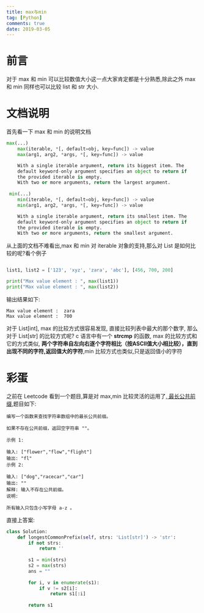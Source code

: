 ```yaml
---
title: max与min
tag: [Python]
comments: true
date: 2019-03-05
---
```







# 前言

对于 max 和 min 可以比较数值大小这一点大家肯定都是十分熟悉,除此之外 max 和 min 同样也可以比较 list 和 str 大小.

# 文档说明

首先看一下 max 和 min 的说明文档

```python
max(...)
    max(iterable, *[, default=obj, key=func]) -> value
    max(arg1, arg2, *args, *[, key=func]) -> value

    With a single iterable argument, return its biggest item. The
    default keyword-only argument specifies an object to return if
    the provided iterable is empty.
    With two or more arguments, return the largest argument.
   
 min(...)
    min(iterable, *[, default=obj, key=func]) -> value
    min(arg1, arg2, *args, *[, key=func]) -> value

    With a single iterable argument, return its smallest item. The
    default keyword-only argument specifies an object to return if
    the provided iterable is empty.
    With two or more arguments, return the smallest argument.  
```

从上面的文档不难看出,max 和 min 对 iterable 对象的支持,那么对 List 是如何比较的呢?看个例子


```python

list1, list2 = ['123', 'xyz', 'zara', 'abc'], [456, 700, 200]

print("Max value element : ", max(list1))
print("Max value element : ", max(list2))
```

输出结果如下:

```
Max value element :  zara
Max value element :  700
```

对于 List[int], max 的比较方式很容易发现, 直接比较列表中最大的那个数字, 那么对于 List[str] 的比较方式呢? c 语言中有一个 **strcmp** 的函数, max 的比较方式和它的方式类似, **两个字符串自左向右逐个字符相比（按ASCII值大小相比较），直到出现不同的字符,返回值大的字符**,min 比较方式也类似,只是返回值小的字符

# 彩蛋

之前在 Leetcode 看到一个题目,算是对 max,min 比较灵活的运用了,[
最长公共前缀](https://leetcode-cn.com/problems/longest-common-prefix/),题目如下:


```
编写一个函数来查找字符串数组中的最长公共前缀。

如果不存在公共前缀，返回空字符串 ""。

示例 1:

输入: ["flower","flow","flight"]
输出: "fl"
示例 2:

输入: ["dog","racecar","car"]
输出: ""
解释: 输入不存在公共前缀。
说明:

所有输入只包含小写字母 a-z 。
```

直接上答案:

```python
class Solution:
    def longestCommonPrefix(self, strs: 'List[str]') -> 'str':
        if not strs:
            return ''
        
        s1 = min(strs)
        s2 = max(strs)
        ans = ""
        
        for i, v in enumerate(s1):
            if v != s2[i]:
                return s1[:i]
                    
        return s1
```


